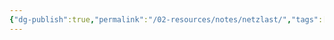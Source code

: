 ```yaml
---
{"dg-publish":true,"permalink":"/02-resources/notes/netzlast/","tags":["netzwerk","empty"],"noteIcon":"","updated":"2024-07-25T11:46:45.000+02:00"}
---
```


>